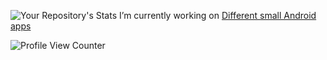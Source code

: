 ![Your Repository's Stats](https://github-readme-stats.vercel.app/api/top-langs/?username=NULL31337&hide=javascript,html&theme=blue-green)
I’m currently working on [Different small Android apps](https://github.com/NULL31337/RetrofitTraining)

![Profile View Counter](https://komarev.com/ghpvc/?username=NULL31337)

<!--![Your Repository's Stats](https://github-readme-stats.vercel.app/api?username=Your_GitHub_Username&show_icons=true)
**NULL31337/NULL31337** is a ✨ _special_ ✨ repository because its `README.md` (this file) appears on your GitHub profile.

Here are some ideas to get you started:

- 🔭 I’m currently working on ...
- 🌱 I’m currently learning ...
- 👯 I’m looking to collaborate on ...
- 🤔 I’m looking for help with ...
- 💬 Ask me about ...
- 📫 How to reach me: ...
- 😄 Pronouns: ...
- ⚡ Fun fact: ...
-->
